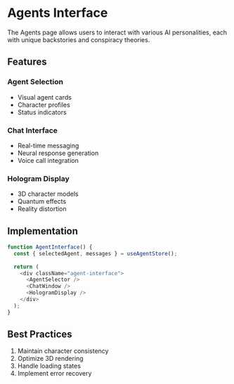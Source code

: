 # Agents Interface

The Agents page allows users to interact with various AI personalities, each with unique backstories and conspiracy theories.

## Features

### Agent Selection
- Visual agent cards
- Character profiles
- Status indicators

### Chat Interface
- Real-time messaging
- Neural response generation
- Voice call integration

### Hologram Display
- 3D character models
- Quantum effects
- Reality distortion

## Implementation

```typescript
function AgentInterface() {
  const { selectedAgent, messages } = useAgentStore();
  
  return (
    <div className="agent-interface">
      <AgentSelector />
      <ChatWindow />
      <HologramDisplay />
    </div>
  );
}
```

## Best Practices

1. Maintain character consistency
2. Optimize 3D rendering
3. Handle loading states
4. Implement error recovery